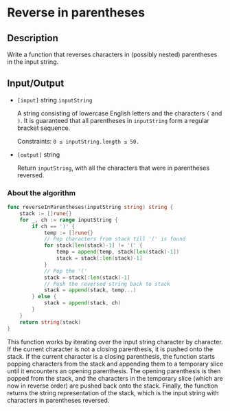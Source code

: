 # Reverse in parentheses

## Description

Write a function that reverses characters in (possibly nested) parentheses in the input string.

## Input/Output

- `[input]` string `inputString`

  A string consisting of lowercase English letters and the characters `(` and `)`. It is guaranteed that all parentheses in `inputString` form a regular bracket sequence.

  Constraints:
  `0 ≤ inputString.length ≤ 50.`

- `[output]` string

  Return `inputString`, with all the characters that were in parentheses reversed.

### About the algorithm

```go
func reverseInParentheses(inputString string) string {
	stack := []rune{}
	for _, ch := range inputString {
		if ch == ')' {
			temp := []rune{}
			// Pop characters from stack till '(' is found
			for stack[len(stack)-1] != '(' {
				temp = append(temp, stack[len(stack)-1])
				stack = stack[:len(stack)-1]
			}
			// Pop the '('
			stack = stack[:len(stack)-1]
			// Push the reversed string back to stack
			stack = append(stack, temp...)
		} else {
			stack = append(stack, ch)
		}
	}
	return string(stack)
}
```

This function works by iterating over the input string character by character. If the current character is not a closing parenthesis, it is pushed onto the stack. If the current character is a closing parenthesis, the function starts popping characters from the stack and appending them to a temporary slice until it encounters an opening parenthesis. The opening parenthesis is then popped from the stack, and the characters in the temporary slice (which are now in reverse order) are pushed back onto the stack. Finally, the function returns the string representation of the stack, which is the input string with characters in parentheses reversed.
